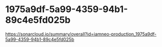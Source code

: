 # 1975a9df-5a99-4359-94b1-89c4e5fd025b
https://sonarcloud.io/summary/overall?id=iamneo-production_1975a9df-5a99-4359-94b1-89c4e5fd025b
